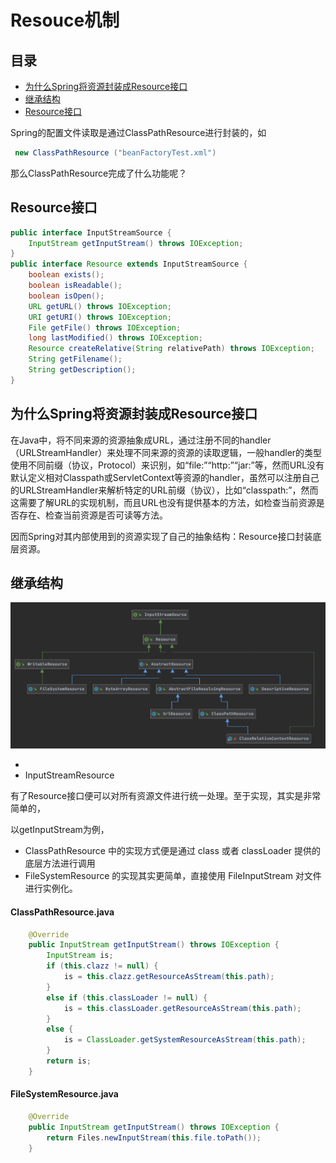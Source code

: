 # Resouce机制

## 目录

- [为什么Spring将资源封装成Resource接口](#为什么Spring将资源封装成Resource接口)
- [继承结构](#继承结构)
- [Resource接口](#Resource接口)

Spring的配置文件读取是通过ClassPathResource进行封装的，如

```java
 new ClassPathResource ("beanFactoryTest.xml") 
```

那么ClassPathResource完成了什么功能呢？

## Resource接口

```java
public interface InputStreamSource {
    InputStream getInputStream() throws IOException;
}
public interface Resource extends InputStreamSource {
    boolean exists();
    boolean isReadable(); 
    boolean isOpen();
    URL getURL() throws IOException;
    URI getURI() throws IOException;
    File getFile() throws IOException;
    long lastModified() throws IOException;
    Resource createRelative(String relativePath) throws IOException;
    String getFilename();
    String getDescription();
}
```

## 为什么Spring将资源封装成Resource接口

在Java中，将不同来源的资源抽象成URL，通过注册不同的handler（URLStreamHandler）来处理不同来源的资源的读取逻辑，一般handler的类型使用不同前缀（协议，Protocol）来识别，如“file:”“http:”“jar:”等，然而URL没有默认定义相对Classpath或ServletContext等资源的handler，虽然可以注册自己的URLStreamHandler来解析特定的URL前缀（协议），比如“classpath:”，然而这需要了解URL的实现机制，而且URL也没有提供基本的方法，如检查当前资源是否存在、检查当前资源是否可读等方法。

因而Spring对其内部使用到的资源实现了自己的抽象结构：Resource接口封装底层资源。

## 继承结构

![image-20200919230849447](../../../assets/image-20200919230849447.png)



-  
- InputStreamResource

有了Resource接口便可以对所有资源文件进行统一处理。至于实现，其实是非常简单的，

以getInputStream为例，

- ClassPathResource 中的实现方式便是通过 class 或者 classLoader 提供的底层方法进行调用
- FileSystemResource 的实现其实更简单，直接使用 FileInputStream 对文件进行实例化。

#### ClassPathResource.java

```java
	@Override
	public InputStream getInputStream() throws IOException {
		InputStream is;
		if (this.clazz != null) {
			is = this.clazz.getResourceAsStream(this.path);
		}
		else if (this.classLoader != null) {
			is = this.classLoader.getResourceAsStream(this.path);
		}
		else {
			is = ClassLoader.getSystemResourceAsStream(this.path);
		}
		return is;
	}
```

#### FileSystemResource.java

```java
	@Override
	public InputStream getInputStream() throws IOException {
		return Files.newInputStream(this.file.toPath());
	}
```


